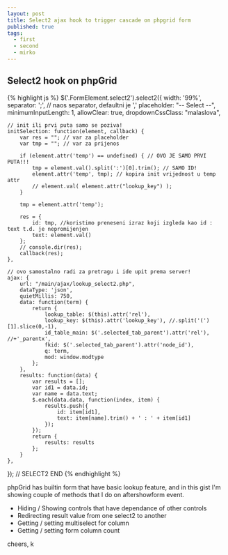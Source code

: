 ```yaml
---
layout: post
title: Select2 ajax hook to trigger cascade on phpgrid form
published: true
tags: 
  - first
  - second
  - mirko
---
```


## Select2 hook on phpGrid

{% highlight js %}
$('.FormElement.select2').select2({
    width: '99%',
    separator: ';', // naos separator, defaultni je ','
    placeholder: "-- Select --",
    minimumInputLength: 1,
    allowClear: true,
    dropdownCssClass: "malaslova",

    // init ili prvi puta samo se poziva!
    initSelection: function(element, callback) {
        var res = ""; // var za placeholder
        var tmp = ""; // var za prijenos

        if (element.attr('temp') == undefined) { // OVO JE SAMO PRVI PUTA!!!
            tmp = element.val().split(':')[0].trim(); // SAMO ID!
            element.attr('temp', tmp); // kopira init vrijednost u temp attr
            // element.val( element.attr("lookup_key") );
        }

        tmp = element.attr('temp');

        res = {
            id: tmp, //koristimo preneseni izraz koji izgleda kao id : text t.d. je nepromijenjen
            text: element.val()
        };
        // console.dir(res);
        callback(res);
    },

    // ovo samostalno radi za pretragu i ide upit prema server!
    ajax: {
        url: "/main/ajax/lookup_select2.php",
        dataType: 'json',
        quietMillis: 750,
        data: function(term) {
            return {
                lookup_table: $(this).attr('rel'),
                lookup_key: $(this).attr('lookup_key'), //.split('(')[1].slice(0,-1),
                id_table_main: $('.selected_tab_parent').attr('rel'), //+'_parentx',
                fkid: $('.selected_tab_parent').attr('node_id'),
                q: term,
                mod: window.modtype
            };
        },
        results: function(data) {
            var results = [];
            var id1 = data.id;
            var name = data.text;
            $.each(data.data, function(index, item) {
                results.push({
                    id: item[id1],
                    text: item[name].trim() + ' : ' + item[id1]
                });
            });
            return {
                results: results
            };
        }
    },

}); // SELECT2 END
{% endhighlight %}

phpGrid has builtin form that have basic lookup feature, and in this gist I'm showing couple of methods that I do on aftershowform event.

* Hiding / Showing controls that have dependance of other controls
* Redirecting result value from one select2 to another
* Getting / setting multiselect for column
* Getting / setting form column count

cheers, k